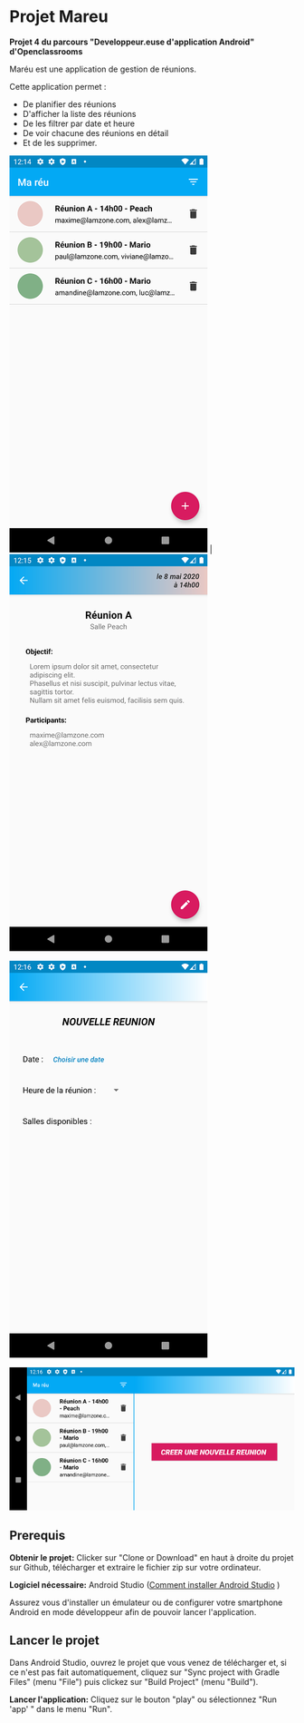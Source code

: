 # Projet Mareu
**Projet 4 du parcours "Developpeur.euse d'application Android" d'Openclassrooms**

Maréu est une application de gestion de réunions.

Cette application permet :
- De planifier des réunions
- D'afficher la liste des réunions
- De les filtrer par date et heure 
- De voir chacune des réunions en détail
- Et de les supprimer.

![](screenshots/list_meeting.png) | ![](screenshots/detail_meeting.png)

![](screenshots/meeting_creation.png)

![](screenshots/landscape_mode.png)

## Prerequis 
**Obtenir le projet:** 
Clicker sur "Clone or Download" en haut à droite du projet sur Github, télécharger et extraire
le fichier zip sur votre ordinateur.

**Logiciel nécessaire:**
Android Studio ([Comment installer Android Studio](https://developer.android.com/studio/install) )

Assurez vous d'installer un émulateur ou de configurer votre smartphone Android en mode développeur afin de pouvoir 
lancer l'application.

## Lancer le projet

Dans Android Studio, ouvrez le projet que vous venez de télécharger
et, si ce n'est pas fait automatiquement, cliquez sur "Sync project with Gradle Files" (menu "File")
puis clickez sur "Build Project" (menu "Build"). 

**Lancer l'application:** Cliquez sur le bouton "play" ou sélectionnez "Run 'app' " dans le menu "Run".
